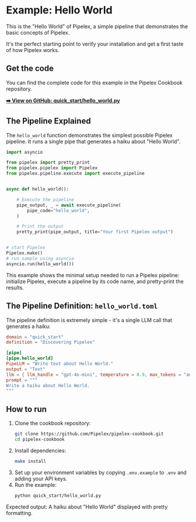 # Example: Hello World

This is the "Hello World" of Pipelex, a simple pipeline that demonstrates the basic concepts of Pipelex.

It's the perfect starting point to verify your installation and get a first taste of how Pipelex works.

## Get the code

You can find the complete code for this example in the Pipelex Cookbook repository.

[**➡️ View on GitHub: quick_start/hello_world.py**](https://github.com/Pipelex/pipelex-cookbook/blob/main/quick_start/hello_world.py)

## The Pipeline Explained

The `hello_world` function demonstrates the simplest possible Pipelex pipeline. It runs a single pipe that generates a haiku about "Hello World".

```python
import asyncio

from pipelex import pretty_print
from pipelex.pipelex import Pipelex
from pipelex.pipeline.execute import execute_pipeline


async def hello_world():

    # Execute the pipeline
    pipe_output, _ = await execute_pipeline(
        pipe_code="hello_world",
    )

    # Print the output
    pretty_print(pipe_output, title="Your first Pipelex output")


# start Pipelex
Pipelex.make()
# run sample using asyncio
asyncio.run(hello_world())
```

This example shows the minimal setup needed to run a Pipelex pipeline: initialize Pipelex, execute a pipeline by its code name, and pretty-print the results.

## The Pipeline Definition: `hello_world.toml`

The pipeline definition is extremely simple - it's a single LLM call that generates a haiku:

```toml
domain = "quick_start"
definition = "Discovering Pipelex"

[pipe]
[pipe.hello_world]
PipeLLM = "Write text about Hello World."
output = "Text"
llm = { llm_handle = "gpt-4o-mini", temperature = 0.9, max_tokens = "auto" }
prompt = """
Write a haiku about Hello World.
"""
```

## How to run

1.  Clone the cookbook repository:
    ```bash
    git clone https://github.com/Pipelex/pipelex-cookbook.git
    cd pipelex-cookbook
    ```
2.  Install dependencies:
    ```bash
    make install
    ```
3.  Set up your environment variables by copying `.env.example` to `.env` and adding your API keys.
4.  Run the example:
    ```bash
    python quick_start/hello_world.py
    ```

Expected output: A haiku about "Hello World" displayed with pretty formatting.
